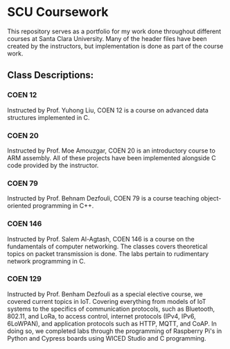 # SCU Coursework

This repository serves as a portfolio for my work done throughout different courses at Santa Clara University. Many of the header files have been created by the instructors, but implementation is done as part of the course work.

## Class Descriptions:
### COEN 12
Instructed by Prof. Yuhong Liu, COEN 12 is a course on advanced data structures implemented in C.

### COEN 20
Instructed by Prof. Moe Amouzgar, COEN 20 is an introductory course to ARM assembly. All of these projects have been implemented alongside C code provided by the instructor.

### COEN 79
Instructed by Prof. Behnam Dezfouli, COEN 79 is a course teaching object-oriented programming in C++.

### COEN 146
Instructed by Prof. Salem Al-Agtash, COEN 146 is a course on the fundamentals of computer networking. The classes covers theoretical topics on packet transmission is done. The labs pertain to rudimentary network programming in C.

### COEN 129
Instructed by Prof. Benham Dezfouli as a special elective course, we covered current topics in IoT. Covering everything from models of IoT systems to the specifics of communication protocols, such as Bluetooth, 802.11, and LoRa, to access control, internet protocols (IPv4, IPv6, 6LoWPAN), and application protocols such as HTTP, MQTT, and CoAP. In doing so, we completed labs through the programming of Raspberry Pi's in Python and Cypress boards using WICED Studio and C programming.